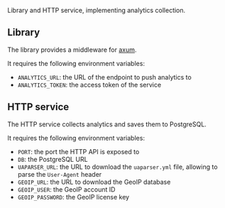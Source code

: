 Library and HTTP service, implementing analytics collection.



## Library

The library provides a middleware for [axum](https://github.com/tokio-rs/axum).

It requires the following environment variables:
- `ANALYTICS_URL`: the URL of the endpoint to push analytics to
- `ANALYTICS_TOKEN`: the access token of the service



## HTTP service

The HTTP service collects analytics and saves them to PostgreSQL.

It requires the following environment variables:
- `PORT`: the port the HTTP API is exposed to
- `DB`: the PostgreSQL URL
- `UAPARSER_URL`: the URL to download the `uaparser.yml` file, allowing to parse the `User-Agent` header
- `GEOIP_URL`: the URL to download the GeoIP database
- `GEOIP_USER`: the GeoIP account ID
- `GEOIP_PASSWORD`: the GeoIP license key

